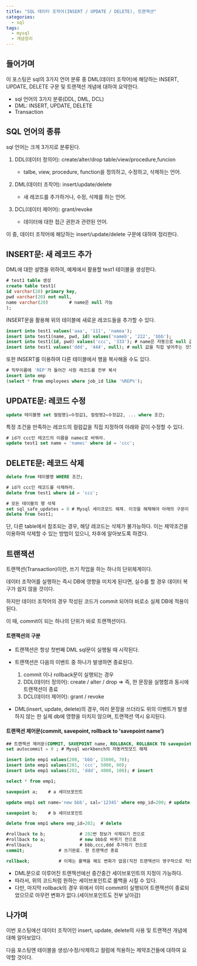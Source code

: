 ```yaml
---
title: "SQL 데이터 조작어(INSERT / UPDATE / DELETE), 트랜잭션"
categories:	
  - sql
tags:
  - mysql
  - 개념정리
---
```


## 들어가며

이 포스팅은 sql의 3가지 언어 분류 중 DML(데이터 조작어)에 해당하는 INSERT, UPDATE, DELETE 구문 및 트랜잭션 개념에 대하여 요약한다.

- sql 언어의 3가지 분류(DDL, DML, DCL)
- DML: INSERT, UPDATE, DELETE
- Transaction



## SQL 언어의 종류

sql 언어는 크게 3가지로 분류된다.

1. DDL(데이터 정의어): create/alter/drop table/view/procedure,funcion
   - talbe, view, procedure, function을 정의하고, 수정하고, 삭제하는 언어. 



2. DML(데이터 조작어): insert/update/delete
   - 새 레코드를 추가하거나, 수정, 삭제를 하는 언어.



3. DCL(데이터 제어어): grant/revoke
   - 데이터에 대한 접근 권한과 관련된 언어. 



이 중, 데이터 조작어에 해당하는 insert/update/delete 구문에 대하여 정리한다.



## INSERT문: 새 레코드 추가

DML에 대한 설명을 위하여, 예제에서 활용할 test1 테이블을 생성한다.

```sql
# test1 table 생성
create table test1(			
id varchar(20) primary key,
pwd varchar(20) not null,
name varchar(20)		# name은 null 가능
);
```

INSERT문을 활용해 위의 테이블에 새로운 레코드들을 추가할 수 있다.

```sql
insert into test1 values('aaa', '111', 'namea');
insert into test1(name, pwd, id) values('nameb', '222', 'bbb');
insert into test1(id, pwd) values('ccc', '333'); # name은 자동으로 null 값이 들어감 
insert into test1 values('ddd', '444', null); # null 값을 직접 넣어주는 것도 가능.
```

또한 INSERT를 이용하여 다른 테이블에서 행을 복사해올 수도 있다.

```sql
# 직무이름에 'REP'가 들어간 사원 레코드를 전부 복사 
insert into emp
(select * from employees where job_id like '%REP%');
```



## UPDATE문: 레코드 수정

```sql
update 테이블명 set 컬럼명1=수정값1, 컬럼명2=수정값2, ... where 조건;
```

특정 조건을 만족하는 레코드의 컬럼값을 직접 지정하여 아래와 같이 수정할 수 있다.

```sql
# id가 ccc인 레코드의 이름을 namec로 바꿔라.
update test1 set name = 'namec' where id = 'ccc';
```



## DELETE문: 레코드 삭제

```sql
delete from 테이블명 WHERE 조건;

# id가 ccc인 레코드를 삭제하라.
delete from test1 where id = 'ccc';

# 모든 테이블의 행 삭제
set sql_safe_updates = 0 # Mysql 세이프모드 해제. 이것을 해제해야 아래의 구문이 작동함
delete from test1;

```

단, 다른 table에서 참조되는 경우, 해당 레코드는 삭제가 불가능하다. 이는 제약조건을 이용하여 삭제할 수 있는 방법이 있으니, 차후에 알아보도록 하겠다.



## 트랜잭션

트랜잭션(Transaction)이란, 쓰기 작업을 하는 하나의 단위체계이다. 

데이터 조작어를 실행하는 즉시 DB에 영향을 미치게 된다면, 실수를 할 경우 데이터 복구가 쉽지 않을 것이다. 

하지만 데이터 조작어의 경우 작성된 코드가 commit 되어야 비로소 실제 DB에 적용이 된다.

이 때, commit이 되는 하나의 단위가 바로 트랜잭션이다.



#### 트랜잭션의 구분

- 트랜잭션은 항상 첫번째 DML sql문이 실행될 때 시작된다.
- 트랜잭션은 다음의 이벤트 중 하나가 발생하면 종료된다.
  1. commit 이나 rollback문이 실행되는 경우
  2. DDL(데이터 정의어): create / alter / drop => 즉, 한 문장을 실행함과 동시에 트랜잭션이 종료
  3. DCL(데이터 제어어): grant / revoke



- DML(insert, update, delete)의 경우, 여러 문장을 쓰더라도 위의 이벤트가 발생하지 않는 한 실제 db에 영향을 미치지 않으며, 트랜잭션 역시 유지된다.



#### 트랜잭션 제어문(commit, savepoint, rollback to 'savepoint name')

```sql
## 트랜잭션 제어문(COMMIT, SAVEPOINT name, ROLLBACK, ROLLBACK TO savepoint name)(p351)
set autocommit = 0 ; # Mysql workbench의 자동커밋모드 해제

insert into emp1 values(200, 'bbb', 15000, 70);
insert into emp1 values(201, 'ccc', 5000, 90);
insert into emp1 values(202, 'ddd', 4000, 100);	# insert

select * from emp1;

savepoint a;	# a 세이브포인트

update emp1 set name='new bbb', sal='12345' where emp_id=200; # update

savepoint b;	# b 세이브포인트

delete from emp1 where emp_id=202;	# delete

#rollback to b; 			# 202번 정보가 삭제되기 전으로
#rollback to a;  			# new bbb로 바뀌기 전으로
#rollback; 					# bbb,ccc,ddd 추가하기 전으로
commit;				# 쓰기완료. 현 트랜잭션 종료

rollback;			# 이제는 롤백을 해도 변화가 없음(직전 트랜잭션이 영구적으로 적용되었으므로)
```

- DML문으로 이루어진 트랜잭션에선 중간중간 세이브포인트의 지정이 가능하다.
- 따라서, 위의 코드처럼 원하는 세이브포인트로 롤백을 시킬 수 있다.
- 다만, 마지막 rollback의 경우 위에서 이미 commit이 실행되어 트랜잭션이 종료되었으므로 아무런 변화가 없다.(세이브포인트도 전부 날아감)





## 나가며

이번 포스팅에선 데이터 조작어인 insert, update, delete의 사용 및 트랜잭션 개념에 대해 알아보았다.

다음 포스팅엔 테이블을 생성/수정/삭제하고 컬럼에 적용하는 제약조건들에 대하여 요약할 것이다.


